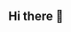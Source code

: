 ## Hi there 👋

<!--
**kuntesv/kuntesv** is a ✨ _special_ ✨ repository because its `README.md` (this file) appears on your GitHub profile.

Here are some ideas to get you started:

**Technical Skills
**Languages: Java, Go, Spring Boot, NodeJS, C++, C#, TypeScript.
**Tools:** GitLab, Maven, Docker, Grafana, Kibana.
**Project Management:** Experience in managing 4+ projects with direct customer communication.
**Mentorship Experience**
Led onboarding and training for new team members.
Shared technical best practices across teams to enhance collaboration and efficiency.
